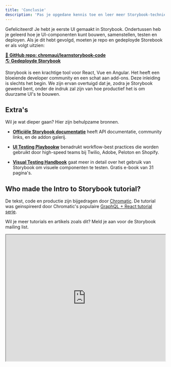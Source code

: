 ```yaml
---
title: 'Conclusie'
description: 'Pas je opgedane kennis toe en leer meer Storybook-technieken'
---
```


Gefeliciteerd! Je hebt je eerste UI gemaakt in Storybook. Ondertussen heb je geleerd hoe je UI-componenten kunt bouwen, samenstellen, testen en deployen. Als je dit hebt gevolgd, moeten je repo en gedeployde Storebook er als volgt uitzien:

[📕 **GitHub repo: chromaui/learnstorybook-code**](https://github.com/chromaui/learnstorybook-code)
<br/>
[🌎 **Gedeployde Storybook**](https://master--5ccbe484c994280020b6d128.chromatic.com)

Storybook is een krachtige tool voor React, Vue en Angular. Het heeft een bloeiende developer community en een schat aan add-ons. Deze inleiding is slechts het begin. We zijn ervan overtuigd dat je, zodra je Storybook gewend bent, onder de indruk zal zijn van hoe productief het is om duurzame UI's te bouwen.

## Extra's

Wil je wat dieper gaan? Hier zijn behulpzame bronnen.

- [**Officiële Storybook documentatie**](https://storybook.js.org/docs/react/get-started/introduction) heeft API documentatie, community links, en de addon galerij.

- [**UI Testing Playbookw**](https://storybook.js.org/tutorials/visual-testing-handbook/) benadrukt workflow-best practices die worden gebruikt door high-speed teams bij Twilio, Adobe, Peloton en Shopify.

- [**Visual Testing Handbook**](https://storybook.js.org/tutorials/visual-testing-handbook/) gaat meer in detail over het gebruik van Storybook om visuele componenten te testen. Gratis e-book van 31 pagina's.

## Who made the Intro to Storybook tutorial?

De tekst, code en productie zijn bijgedragen door [Chromatic](https://www.chromatic.com/?utm_source=storybook_website&utm_medium=link&utm_campaign=storybook). De tutorial was geinspireerd door Chromatic's populaire [GraphQL + React tutorial serie](https://www.chromatic.com/blog/graphql-react-tutorial-part-1-6).

Wil je meer tutorials en artikels zoals dit? Meld je aan voor de Storybook mailing list.

<iframe style="height:400px;width:100%;max-width:800px;margin:0px auto;" src="https://upscri.be/d42fc0?as_embed"></iframe>
